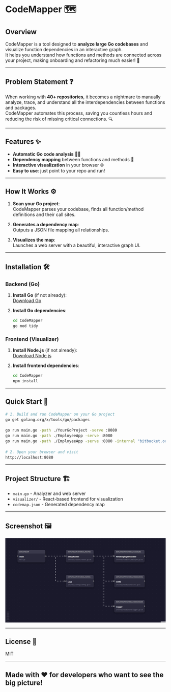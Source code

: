 # CodeMapper 🗺️

## Overview

CodeMapper is a tool designed to **analyze large Go codebases** and visualize function dependencies in an interactive graph.  
It helps you understand how functions and methods are connected across your project, making onboarding and refactoring much easier! 🚀

---

## Problem Statement ❓

When working with **40+ repositories**, it becomes a nightmare to manually analyze, trace, and understand all the interdependencies between functions and packages.  
CodeMapper automates this process, saving you countless hours and reducing the risk of missing critical connections. 🔍

---

## Features ✨

- **Automatic Go code analysis** 🧑‍💻
- **Dependency mapping** between functions and methods 🔗
- **Interactive visualization** in your browser 🌐
- **Easy to use**: just point to your repo and run!

---

## How It Works ⚙️

1. **Scan your Go project**:  
   CodeMapper parses your codebase, finds all function/method definitions and their call sites.

2. **Generates a dependency map**:  
   Outputs a JSON file mapping all relationships.

3. **Visualizes the map**:  
   Launches a web server with a beautiful, interactive graph UI.

---

## Installation 🛠️

### Backend (Go)

1. **Install Go** (if not already):  
   [Download Go](https://go.dev/dl/)

2. **Install Go dependencies**:  
   ```bash
   cd CodeMapper
   go mod tidy
   ```

### Frontend (Visualizer)

1. **Install Node.js** (if not already):  
   [Download Node.js](https://nodejs.org/)

2. **Install frontend dependencies**:  
   ```bash
   cd CodeMapper
   npm install
   ```

---

## Quick Start 🚦

```bash
# 1. Build and run CodeMapper on your Go project
go get golang.org/x/tools/go/packages

go run main.go -path ./YourGoProject -serve :8080
go run main.go -path ./EmployeeApp -serve :8080
go run main.go -path ./EmployeeApp -serve :8080 -internal "bitbucket.org/yourorg,github.com/yourcompany"

# 2. Open your browser and visit
http://localhost:8080
```

---

## Project Structure 🏗️

- `main.go` - Analyzer and web server
- `visualizer/` - React-based frontend for visualization
- `codemap.json` - Generated dependency map

---
## Screenshot 🖼️

![CodeMapper Screenshot](https://github.com/chinmay-sawant/CodeMapper/blob/master/screenshot/image1.png)

---
## License 📄

MIT

---

## Made with ❤️ for developers who want to see the big picture!
